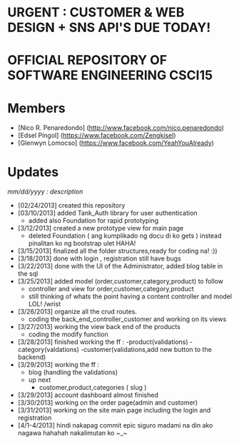 URGENT : CUSTOMER & WEB DESIGN + SNS API'S  DUE TODAY! 
==================================================


OFFICIAL REPOSITORY OF SOFTWARE ENGINEERING CSCI15
==================================================

Members 
================
- [Nico R. Penaredondo] (http://www.facebook.com/nico.penaredondo)
- [Edsel Pingol] (https://www.facebook.com/Zengkisel)
- [Glenwyn Lomocso] (https://www.facebook.com/YeahYouAlready)

Updates 
================
*mm/dd/yyyy : description*
- [02/24/2013] created this repository
- [03/10/2013] added Tank_Auth library for user authentication
	- added also Foundation for rapid prototyping
- [3/12/2013] created a new prototype view for main page
	- deleted Foundation ( ang kumplikado ng docu di ko gets ) instead pinalitan ko ng bootstrap ulet HAHA!
- [3/15/2013] finalized all the folder structures,ready for coding na! :)) 
- [3/18/2013] done with login , registration still have bugs 
- [3/22/2013] done with the UI of the Administrator, added blog table in the sql
- [3/25/2013] added model (order,customer,category,product) to follow
	- controller and view for order,customer,category,product
	- still thinking of whats the point having a content controller and model LOL! /wrist
- [3/26/2013] organize all the crud routes.
	- coding the back_end_controller_customer and working on its views
- [3/27/2013] working the view back end of the products
	- coding the modify function 
- [3/28/2013] finished working the ff :
	-product(validations)
	-category(valdations)
	-customer(validations,add new button to the backend)
- [3/29/2013] working the ff : 
	- blog (handling the validations)
	- up next
		- customer,product,categories ( slug )	
- [3/29/2013] account dashboard almost finished
- [3/30/2013] working on the order page(admin and customer)
- [3/31/2013] working on the site main page including the login and registration
- [4/1-4/2013] hindi nakapag commit epic siguro madami na din ako nagawa hahahah nakalimutan ko ~_~ 
 